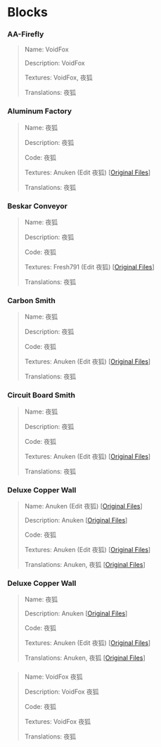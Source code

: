 # Blocks

### AA-Firefly
> Name: VoidFox
> 
> Description: VoidFox
> 
> Textures: VoidFox, 夜狐
> 
> Translations: 夜狐

### Aluminum Factory
> Name: 夜狐
> 
> Description: 夜狐
> 
> Code: 夜狐
> 
> Textures: Anuken (Edit 夜狐) [[Original Files](https://mindustrygame.github.io/wiki/images/block-melter-ui.png)]
> 
> Translations: 夜狐

### Beskar Conveyor
> Name: 夜狐
> 
> Description: 夜狐
> 
> Code: 夜狐
> 
> Textures: Fresh791 (Edit 夜狐) [[Original Files](https://github.com/Fresh791/Fading-Revelations/tree/main/sprites/blocks/conveyors/surge-alloy)]
> 
> Translations: 夜狐

### Carbon Smith
> Name: 夜狐
> 
> Description: 夜狐
> 
> Code: 夜狐
> 
> Textures: Anuken (Edit 夜狐) [[Original Files](https://mindustrygame.github.io/wiki/images/block-separator-ui.png)]
> 
> Translations: 夜狐

### Circuit Board Smith
> Name: 夜狐
> 
> Description: 夜狐
> 
> Code: 夜狐
> 
> Textures: Anuken (Edit 夜狐) [[Original Files](https://mindustrygame.github.io/wiki/images/block-incinerator-ui.png)]
> 
> Translations: 夜狐

### Deluxe Copper Wall
> Name: Anuken (Edit 夜狐) [[Original Files](https://mindustrygame.github.io/wiki/blocks/187-copper-wall/)]
> 
> Description: Anuken [[Original Files](https://mindustrygame.github.io/wiki/blocks/187-copper-wall/)]
> 
> Code: 夜狐
> 
> Textures: Anuken (Edit 夜狐) [[Original Files](https://mindustrygame.github.io/wiki/images/block-scrap-wall-gigantic-ui.png)]
> 
> Translations: Anuken, 夜狐 [[Original Files](https://mindustrygame.github.io/wiki/blocks/187-copper-wall/)]

### Deluxe Copper Wall
> Name: 夜狐
> 
> Description: Anuken [[Original Files](https://mindustrygame.github.io/wiki/blocks/187-copper-wall/)]
> 
> Code: 夜狐
> 
> Textures: Anuken (Edit 夜狐) [[Original Files](https://mindustrygame.github.io/wiki/images/block-scrap-wall-gigantic-ui.png)]
> 
> Translations: Anuken, 夜狐 [[Original Files](https://mindustrygame.github.io/wiki/blocks/187-copper-wall/)]

### 
> Name: VoidFox 夜狐
> 
> Description: VoidFox 夜狐
> 
> Code: 夜狐
> 
> Textures: VoidFox 夜狐
> 
> Translations: 夜狐
